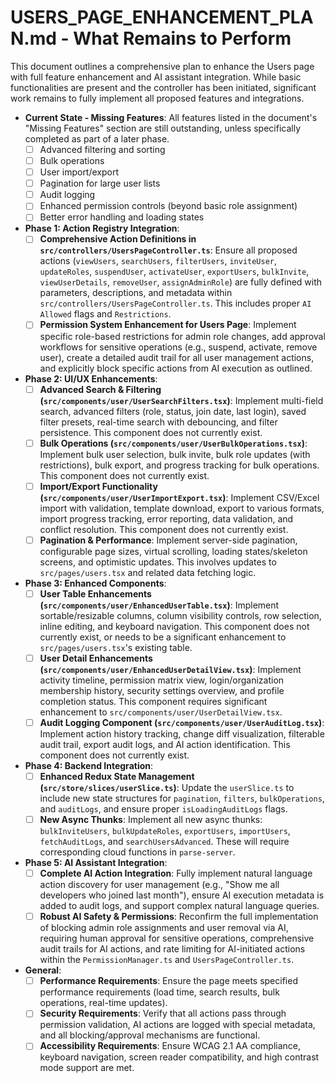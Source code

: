 # USERS_PAGE_ENHANCEMENT_PLAN.md - What Remains to Perform
This document outlines a comprehensive plan to enhance the Users page with full feature enhancement and AI assistant integration. While basic functionalities are present and the controller has been initiated, significant work remains to fully implement all proposed features and integrations.

*   **Current State - Missing Features**: All features listed in the document's "Missing Features" section are still outstanding, unless specifically completed as part of a later phase.
    -   [ ] Advanced filtering and sorting
    -   [ ] Bulk operations
    -   [ ] User import/export
    -   [ ] Pagination for large user lists
    -   [ ] Audit logging
    -   [ ] Enhanced permission controls (beyond basic role assignment)
    -   [ ] Better error handling and loading states

*   **Phase 1: Action Registry Integration**:
    -   [ ] **Comprehensive Action Definitions in `src/controllers/UsersPageController.ts`**: Ensure all proposed actions (`viewUsers`, `searchUsers`, `filterUsers`, `inviteUser`, `updateRoles`, `suspendUser`, `activateUser`, `exportUsers`, `bulkInvite`, `viewUserDetails`, `removeUser`, `assignAdminRole`) are fully defined with parameters, descriptions, and metadata within `src/controllers/UsersPageController.ts`. This includes proper `AI Allowed` flags and `Restrictions`.
    -   [ ] **Permission System Enhancement for Users Page**: Implement specific role-based restrictions for admin role changes, add approval workflows for sensitive operations (e.g., suspend, activate, remove user), create a detailed audit trail for all user management actions, and explicitly block specific actions from AI execution as outlined.

*   **Phase 2: UI/UX Enhancements**:
    -   [ ] **Advanced Search & Filtering (`src/components/user/UserSearchFilters.tsx`)**: Implement multi-field search, advanced filters (role, status, join date, last login), saved filter presets, real-time search with debouncing, and filter persistence. This component does not currently exist.
    -   [ ] **Bulk Operations (`src/components/user/UserBulkOperations.tsx`)**: Implement bulk user selection, bulk invite, bulk role updates (with restrictions), bulk export, and progress tracking for bulk operations. This component does not currently exist.
    -   [ ] **Import/Export Functionality (`src/components/user/UserImportExport.tsx`)**: Implement CSV/Excel import with validation, template download, export to various formats, import progress tracking, error reporting, data validation, and conflict resolution. This component does not currently exist.
    -   [ ] **Pagination & Performance**: Implement server-side pagination, configurable page sizes, virtual scrolling, loading states/skeleton screens, and optimistic updates. This involves updates to `src/pages/users.tsx` and related data fetching logic.

*   **Phase 3: Enhanced Components**:
    -   [ ] **User Table Enhancements (`src/components/user/EnhancedUserTable.tsx`)**: Implement sortable/resizable columns, column visibility controls, row selection, inline editing, and keyboard navigation. This component does not currently exist, or needs to be a significant enhancement to `src/pages/users.tsx`'s existing table.
    -   [ ] **User Detail Enhancements (`src/components/user/EnhancedUserDetailView.tsx`)**: Implement activity timeline, permission matrix view, login/organization membership history, security settings overview, and profile completion status. This component requires significant enhancement to `src/components/user/UserDetailView.tsx`.
    -   [ ] **Audit Logging Component (`src/components/user/UserAuditLog.tsx`)**: Implement action history tracking, change diff visualization, filterable audit trail, export audit logs, and AI action identification. This component does not currently exist.

*   **Phase 4: Backend Integration**:
    -   [ ] **Enhanced Redux State Management (`src/store/slices/userSlice.ts`)**: Update the `userSlice.ts` to include new state structures for `pagination`, `filters`, `bulkOperations`, and `auditLogs`, and ensure proper `isLoadingAuditLogs` flags.
    -   [ ] **New Async Thunks**: Implement all new async thunks: `bulkInviteUsers`, `bulkUpdateRoles`, `exportUsers`, `importUsers`, `fetchAuditLogs`, and `searchUsersAdvanced`. These will require corresponding cloud functions in `parse-server`.

*   **Phase 5: AI Assistant Integration**:
    -   [ ] **Complete AI Action Integration**: Fully implement natural language action discovery for user management (e.g., "Show me all developers who joined last month"), ensure AI execution metadata is added to audit logs, and support complex natural language queries.
    -   [ ] **Robust AI Safety & Permissions**: Reconfirm the full implementation of blocking admin role assignments and user removal via AI, requiring human approval for sensitive operations, comprehensive audit trails for AI actions, and rate limiting for AI-initiated actions within the `PermissionManager.ts` and `UsersPageController.ts`.

*   **General**:
    -   [ ] **Performance Requirements**: Ensure the page meets specified performance requirements (load time, search results, bulk operations, real-time updates).
    -   [ ] **Security Requirements**: Verify that all actions pass through permission validation, AI actions are logged with special metadata, and all blocking/approval mechanisms are functional.
    -   [ ] **Accessibility Requirements**: Ensure WCAG 2.1 AA compliance, keyboard navigation, screen reader compatibility, and high contrast mode support are met.